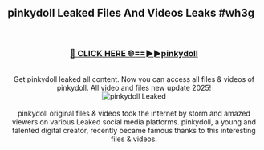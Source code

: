 ## pinkydoll Leaked Files And Videos Leaks #wh3g
<br>
<div align="center">
<h3><a href="https://watchclip.my.id/pinkydoll" rel="nofollow">🔴 CLICK HERE 🌐==►►pinkydoll</a></h3>
<br>
Get pinkydoll leaked all content. Now you can access all files & videos of pinkydoll. All video and files new update 2025!
<br>
<a href="https://watchclip.my.id/pinkydoll" rel="nofollow" data-target="animated-image.originalLink"><img src="https://i.ibb.co.com/WyWwxjT/player-gif2.gif" alt="pinkydoll Leaked" style="max-width: 100%; display: inline-block;" data-target="animated-image.originalImage"></a>
<br><br>
pinkydoll original files & videos took the internet by storm and amazed viewers on various Leaked social media platforms. pinkydoll, a young and talented digital creator, recently became famous thanks to this interesting files & videos.
</div>
<br>